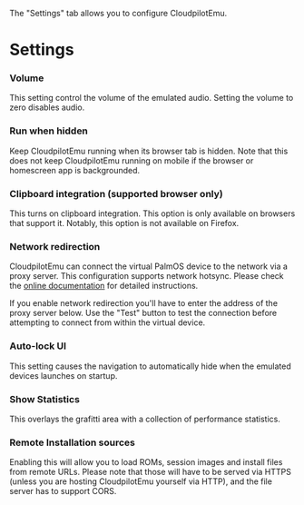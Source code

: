 The "Settings" tab allows you to configure CloudpilotEmu.

# Settings

### Volume

This setting control the volume of the emulated audio. Setting the volume to zero
disables audio.

### Run when hidden

Keep CloudpilotEmu running when its browser tab is hidden. Note that this does not
keep CloudpilotEmu running on mobile if the browser or homescreen app is
backgrounded.

### Clipboard integration (supported browser only)

This turns on clipboard integration. This option is only available on browsers that
support it. Notably, this option is not available on Firefox.

### Network redirection

CloudpilotEmu can connect the virtual PalmOS device to the network via
a proxy server. This configuration supports network hotsync. Please check the
[online documentation](https://github.com/cloudpilot-emu/cloudpilot-emu/blob/master/doc/networking.md)
for detailed instructions.

If you enable network redirection you'll have to enter the address of the proxy
server below. Use the "Test" button to test the connection before attempting to
connect from within the virtual device.

### Auto-lock UI

This setting causes the navigation to automatically hide when the emulated devices
launches on startup.

### Show Statistics

This overlays the grafitti area with a collection of performance statistics.

### Remote Installation sources

Enabling this will allow you to load ROMs, session images and install files
from remote URLs. Please note that those will have to be served via HTTPS
(unless you are hosting CloudpilotEmu yourself via HTTP), and the file server
has to support CORS.
